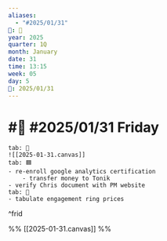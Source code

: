 ```yaml
---
aliases:
  - "#2025/01/31"
📁: 📅
year: 2025
quarter: 1Q
month: January
date: 31
time: 13:15
week: 05
day: 5
📅: 2025/01/31
---
```

# #📅 #2025/01/31 Friday

```tabs
tab: 🧠
![[2025-01-31.canvas]]
tab: 🟦
- re-enroll google analytics certification
	- transfer money to Tonik
- verify Chris document with PM website
tab: 💍
- tabulate engagement ring prices
```

^frid

%%
[[2025-01-31.canvas]]
%%